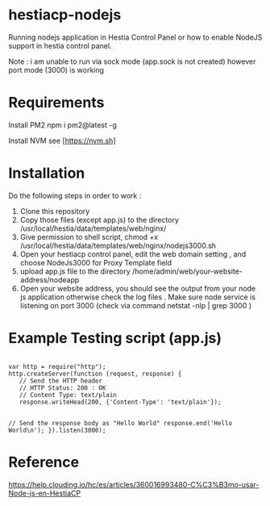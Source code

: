 # hestiacp-nodejs
Running nodejs application in Hestia Control Panel or how to enable NodeJS support in hestia control panel. 

Note : i am unable to run via sock mode (app.sock is not created) however port mode (3000) is working

# Requirements
Install PM2 npm i pm2@latest -g

Install NVM see [https://nvm.sh]

# Installation

Do the following steps in order to work :
1) Clone this repository
2) Copy those files (except app.js) to the directory /usr/local/hestia/data/templates/web/nginx/
3) Give permission to shell script, chmod +x /usr/local/hestia/data/templates/web/nginx/nodejs3000.sh
4) Open your hestiacp control panel, edit the web domain setting , and choose NodeJs3000 for Proxy Template field
5) upload app.js file to the directory /home/admin/web/your-website-address/nodeapp 
6) Open your website address, you should see the output from your node js application otherwise check the log files . Make sure node service is listening on port 3000 (check via command netstat -nlp | grep 3000 )

# Example Testing script (app.js)
<code>
var http = require("http");
http.createServer(function (request, response) {
   // Send the HTTP header 
   // HTTP Status: 200 : OK
   // Content Type: text/plain
   response.writeHead(200, {'Content-Type': 'text/plain'});
   
   // Send the response body as "Hello World"
   response.end('Hello World\n');
}).listen(3000);
</code>

# Reference 
https://help.clouding.io/hc/es/articles/360016993480-C%C3%B3mo-usar-Node-js-en-HestiaCP
